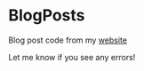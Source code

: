 # BlogPosts

Blog post code from my [website](www.statsbylopez.com)

Let me know if you see any errors!
